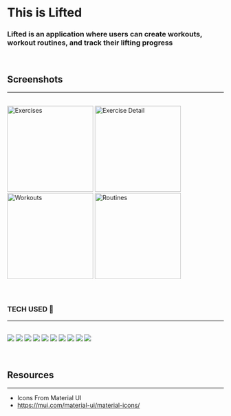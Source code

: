 # This is Lifted

### Lifted is an application where users can create workouts, workout routines, and track their lifting progress

 <br>

## Screenshots 
________________
<br>
<img src="https://imgur.com/8rqzIgr.jpg" alt="Exercises" width="200">
<img src="https://imgur.com/n3hQhJ7.jpg" alt="Exercise Detail" width="200">
<img src="https://imgur.com/4AKlv8o.jpg" alt="Workouts" width="200">
<img src="https://imgur.com/BMOPJYl.jpg" alt="Routines" width="200">
<br>
<br>
<br>


### TECH USED 🥾
________________

<br>
<img src="https://img.shields.io/badge/React-20232A?style=for-the-badge&logo=react&logoColor=61DAFB">
<img src="https://img.shields.io/badge/Tailwind_CSS-38B2AC?style=for-the-badge&logo=tailwind-css&logoColor=white">
<img src="https://img.shields.io/badge/HTML5-E34F26?style=for-the-badge&logo=html5&logoColor=white">
<img src="https://img.shields.io/badge/CSS3-1572B6?style=for-the-badge&logo=css3&logoColor=white">
<img src="https://img.shields.io/badge/JavaScript-F7DF1E?style=for-the-badge&logo=javascript&logoColor=black">
<img src="https://img.shields.io/badge/GitHub-100000?style=for-the-badge&logo=github&logoColor=white">
<img src="https://img.shields.io/badge/Node.js-43853D?style=for-the-badge&logo=node.js&logoColor=white">
<img src="https://img.shields.io/badge/Express.js-404D59?style=for-the-badge">
<img src="https://img.shields.io/badge/MongoDB-4EA94B?style=for-the-badge&logo=mongodb&logoColor=white">
<img src="https://img.shields.io/badge/Microsoft_Azure-0089D6?style=for-the-badge&logo=microsoft-azure&logoColor=white">
<br>
<br>
<br>

## Resources
________________

* Icons From Material UI
* https://mui.com/material-ui/material-icons/